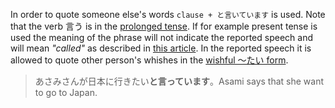 In order to quote someone else's words `clause + と言いています` is used. Note that the verb 言う is in the [prolonged tense](44). If for example present tense is used the meaning of the phrase will not indicate the reported speech and will mean *"called"* as described in [this article](129).
In the reported speech it is allowed to quote other person's whishes in the [wishful ～たい form](41).
>あさみさんが日本に行きたい**と言っています**。Asami says that she want to go to Japan.